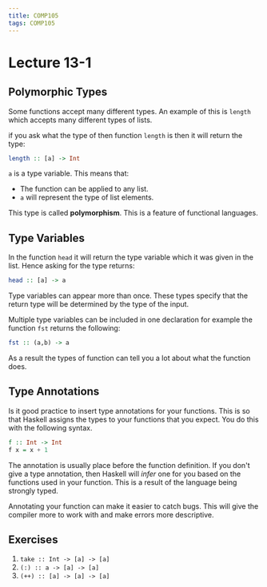 ```yaml
---
title: COMP105
tags: COMP105
---
```

# Lecture 13-1
## Polymorphic Types
Some functions accept many different types. An example of this is `length` which accepts many different types of lists.

if you ask what the type of then function `length` is then it will return the type:

```haskell
length :: [a] -> Int
```

`a` is a type variable. This means that:

* The function can be applied to any list.
* `a` will represent the type of list elements.

This type is called **polymorphism**. This is a feature of functional languages.

## Type Variables
In the function `head` it will return the type variable which it was given in the list. Hence asking for the type returns:

```haskell
head :: [a] -> a
```

Type variables can appear more than once. These types specify that the return type will be determined by the type of the input.

Multiple type variables can be included in one declaration for example the function `fst` returns the following:

```haskell
fst :: (a,b) -> a
```

As a result the types of function can tell you a lot about what the function does.

## Type Annotations
Is it good practice to insert type annotations for your functions. This is so that Haskell assigns the types to your functions that you expect. You do this with the following syntax.

```haskell
f :: Int -> Int
f x = x + 1
```

The annotation is usually place before the function definition. If you don't give a type annotation, then Haskell will *infer* one for you based on the functions used in your function. This is a result of the language being strongly typed.

Annotating your function can make it easier to catch bugs. This will give the compiler more to work with and make errors more descriptive.

## Exercises
1. `take :: Int -> [a] -> [a]`
1. `(:) :: a -> [a] -> [a]`
1. `(++) :: [a] -> [a] -> [a]`